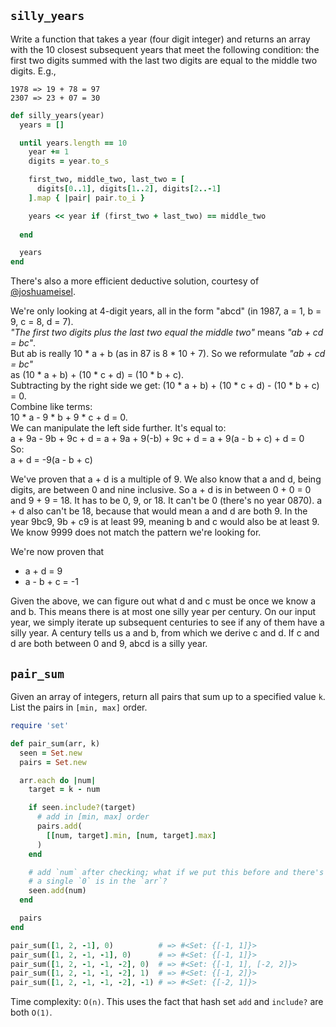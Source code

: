## `silly_years`

Write a function that takes a year (four digit integer) and returns an
array with the 10 closest subsequent years that meet the following
condition: the first two digits summed with the last two digits are
equal to the middle two digits. E.g.,

    1978 => 19 + 78 = 97
    2307 => 23 + 07 = 30

```ruby
def silly_years(year)
  years = []

  until years.length == 10
    year += 1
    digits = year.to_s

    first_two, middle_two, last_two = [
      digits[0..1], digits[1..2], digits[2..-1]
    ].map { |pair| pair.to_i }

    years << year if (first_two + last_two) == middle_two
    
  end

  years
end
```

There's also a more efficient deductive solution, courtesy of [@joshuameisel][josh-meisel-handle].

We're only looking at 4-digit years, all in the form "abcd" (in 1987, a = 1, b = 9, c = 8, d = 7).    
*"The first two digits plus the last two equal the middle two"* means *"ab + cd = bc"*.    
But ab is really 10 * a + b (as in 87 is 8 * 10 + 7). So we reformulate *"ab + cd = bc"*    
as (10 * a + b) + (10 * c + d) = (10 * b + c).    
Subtracting by the right side we get: (10 * a + b) + (10 * c + d) - (10 * b + c) = 0.    
Combine like terms:    
10 * a - 9 * b + 9 * c + d = 0.    
We can manipulate the left side further. It's equal to:    
a + 9a - 9b + 9c + d = a + 9a + 9(-b) + 9c + d = a + 9(a - b + c) + d = 0    
So:    
a + d = -9(a - b + c)    

We've proven that a + d is a multiple of 9. We also know that a and d, being digits, are between 0 and nine inclusive.
So a + d is in between 0 + 0 = 0 and 9 + 9 = 18. It has to be 0, 9, or 18. It can't be 0 (there's no year 0870). a + d also can't be 18, because that would mean a and d are both 9. In the year 9bc9, 9b + c9 is at least 99, meaning b and c would also be at least 9. We know 9999 does not match the pattern we're looking for.

We're now proven that
* a + d = 9
* a - b + c = -1

Given the above, we can figure out what d and c must be once we know a and b. This means there is at most one silly year per century. On our input year, we simply iterate up subsequent centuries to see if any of them have a silly year. A century tells us a and b, from which we derive c and d. If c and d are both between 0 and 9, abcd is a silly year.

[josh-meisel-handle]: https://github.com/joshuameisel

## `pair_sum`

Given an array of integers, return all pairs that sum up to a
specified value `k`. List the pairs in `[min, max]` order.

```ruby
require 'set'

def pair_sum(arr, k)
  seen = Set.new
  pairs = Set.new

  arr.each do |num|
    target = k - num

    if seen.include?(target)
      # add in [min, max] order
      pairs.add(
        [[num, target].min, [num, target].max]
      )
    end

    # add `num` after checking; what if we put this before and there's
    # a single `0` is in the `arr`?
    seen.add(num)
  end

  pairs
end

pair_sum([1, 2, -1], 0)          # => #<Set: {[-1, 1]}>
pair_sum([1, 2, -1, -1], 0)      # => #<Set: {[-1, 1]}>
pair_sum([1, 2, -1, -1, -2], 0)  # => #<Set: {[-1, 1], [-2, 2]}>
pair_sum([1, 2, -1, -1, -2], 1)  # => #<Set: {[-1, 2]}>
pair_sum([1, 2, -1, -1, -2], -1) # => #<Set: {[-2, 1]}>
```

Time complexity: `O(n)`. This uses the fact that hash set `add` and
`include?` are both `O(1)`.
